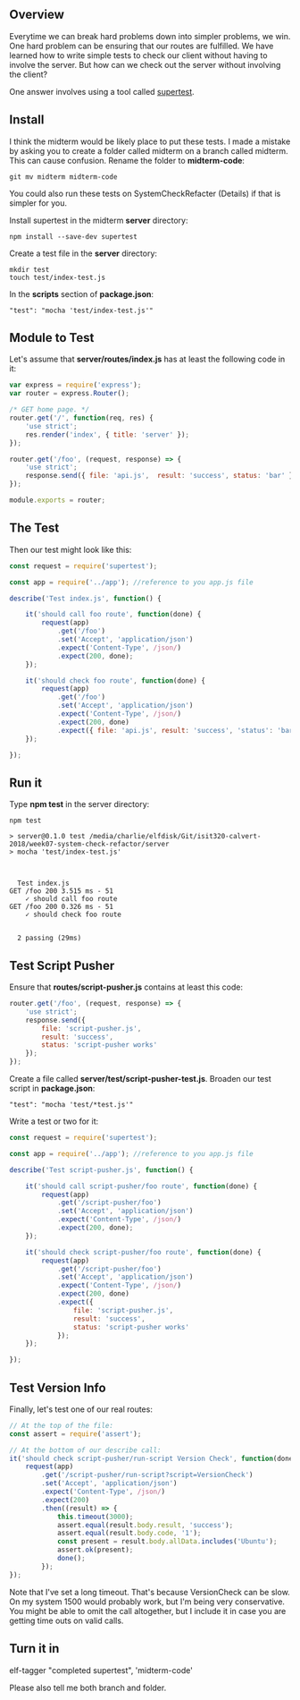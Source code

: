 ## Overview

Everytime we can break hard problems down into simpler problems, we win. One hard problem can be ensuring that our routes are fulfilled. We have learned how to write simple tests to check our client without having to involve the server. But how can we check out the server without involving the client?

One answer involves using a tool called [supertest](https://github.com/visionmedia/supertest).

## Install

I think the midterm would be likely place to put these tests. I made a mistake by asking you to create a folder called midterm on a branch called midterm. This can cause confusion. Rename the folder to **midterm-code**:

    git mv midterm midterm-code

You could also run these tests on SystemCheckRefacter (Details) if that is simpler for you.    

Install supertest in the midterm **server** directory:

    npm install --save-dev supertest

Create a test file in the **server** directory:

```    
mkdir test
touch test/index-test.js
```

In the **scripts** section of **package.json**:

    "test": "mocha 'test/index-test.js'"

## Module to Test

Let's assume that **server/routes/index.js** has at least the following code in it:

```javascript
var express = require('express');
var router = express.Router();

/* GET home page. */
router.get('/', function(req, res) {
    'use strict';
    res.render('index', { title: 'server' });
});

router.get('/foo', (request, response) => {
    'use strict';
    response.send({ file: 'api.js',  result: 'success', status: 'bar' });
});

module.exports = router;
```

## The Test

Then our test might look like this:

```JavaScript
const request = require('supertest');

const app = require('../app'); //reference to you app.js file

describe('Test index.js', function() {

    it('should call foo route', function(done) {
        request(app)
            .get('/foo')
            .set('Accept', 'application/json')
            .expect('Content-Type', /json/)
            .expect(200, done);
    });

    it('should check foo route', function(done) {
        request(app)
            .get('/foo')
            .set('Accept', 'application/json')
            .expect('Content-Type', /json/)
            .expect(200, done)
            .expect({ file: 'api.js', result: 'success', 'status': 'bar' });
    });

});
```

## Run it

Type **npm test** in the server directory:

```
npm test

> server@0.1.0 test /media/charlie/elfdisk/Git/isit320-calvert-2018/week07-system-check-refactor/server
> mocha 'test/index-test.js'



  Test index.js
GET /foo 200 3.515 ms - 51
    ✓ should call foo route
GET /foo 200 0.326 ms - 51
    ✓ should check foo route


  2 passing (29ms)
```

## Test Script Pusher

Ensure that **routes/script-pusher.js** contains at least this code:

```javascript
router.get('/foo', (request, response) => {
    'use strict';
    response.send({
        file: 'script-pusher.js',
        result: 'success',
        status: 'script-pusher works'
    });
});
```

Create a file called **server/test/script-pusher-test.js**. Broaden our test script in **package.json**:

```
"test": "mocha 'test/*test.js'"
```

Write a test or two for it:

```javascript
const request = require('supertest');

const app = require('../app'); //reference to you app.js file

describe('Test script-pusher.js', function() {

    it('should call script-pusher/foo route', function(done) {
        request(app)
            .get('/script-pusher/foo')
            .set('Accept', 'application/json')
            .expect('Content-Type', /json/)
            .expect(200, done);
    });

    it('should check script-pusher/foo route', function(done) {
        request(app)
            .get('/script-pusher/foo')
            .set('Accept', 'application/json')
            .expect('Content-Type', /json/)
            .expect(200, done)
            .expect({
                file: 'script-pusher.js',
                result: 'success',
                status: 'script-pusher works'
            });
    });

});
```

## Test Version Info

Finally, let's test one of our real routes:

```javascript
// At the top of the file:
const assert = require('assert');

// At the bottom of our describe call:
it('should check script-pusher/run-script Version Check', function(done) {
    request(app)
        .get('/script-pusher/run-script?script=VersionCheck')
        .set('Accept', 'application/json')
        .expect('Content-Type', /json/)
        .expect(200)
        .then((result) => {
            this.timeout(3000);
            assert.equal(result.body.result, 'success');
            assert.equal(result.body.code, '1');
            const present = result.body.allData.includes('Ubuntu');
            assert.ok(present);
            done();
        });
});
```

Note that I've set a long timeout. That's because VersionCheck can be slow. On my system 1500 would probably work, but I'm being very conservative. You might be able to omit the call altogether, but I include it in case you are getting time outs on valid calls.

## Turn it in

elf-tagger "completed supertest", 'midterm-code'

Please also tell me both branch and folder.
